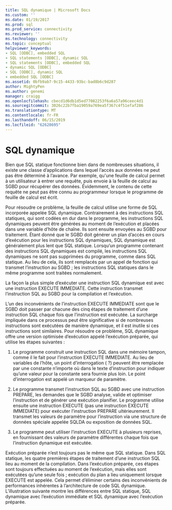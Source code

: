 ```yaml
---
title: SQL dynamique | Microsoft Docs
ms.custom: ''
ms.date: 01/19/2017
ms.prod: sql
ms.prod_service: connectivity
ms.reviewer: ''
ms.technology: connectivity
ms.topic: conceptual
helpviewer_keywords:
- SQL [ODBC], embedded SQL
- SQL statements [ODBC], dynamic SQL
- SQL statements [ODBC], embedded SQL
- dynamic SQL [ODBC]
- SQL [ODBC], dynamic SQL
- embedded SQL [ODBC]
ms.assetid: 0bfb9ab7-9c15-4433-93bc-bad8b6c9d287
author: MightyPen
ms.author: genemi
manager: craigg
ms.openlocfilehash: cbecd1d6db1d5ed77082253f6a6a57a96ceec4d1
ms.sourcegitcommit: 3026c22b7fba19059a769ea5f367c4f51efaf286
ms.translationtype: MT
ms.contentlocale: fr-FR
ms.lasthandoff: 06/15/2019
ms.locfileid: "62628695"
---
```

# <a name="dynamic-sql"></a>SQL dynamique
Bien que SQL statique fonctionne bien dans de nombreuses situations, il existe une classe d’applications dans lequel l’accès aux données ne peut pas être déterminé à l’avance. Par exemple, qu'une feuille de calcul permet à un utilisateur à entrer une requête, puis envoie à la feuille de calcul au SGBD pour récupérer des données. Évidemment, le contenu de cette requête ne peut pas être connu au programmeur lorsque le programme de feuille de calcul est écrit.  
  
 Pour résoudre ce problème, la feuille de calcul utilise une forme de SQL incorporée appelée SQL dynamique. Contrairement à des instructions SQL statiques, qui sont codées en dur dans le programme, les instructions SQL dynamiques peuvent être générées au moment de l’exécution et placées dans une variable d’hôte de chaîne. Ils sont ensuite envoyées au SGBD pour traitement. Étant donné que le SGBD doit générer un plan d’accès en cours d’exécution pour les instructions SQL dynamiques, SQL dynamique est généralement plus lent que SQL statique. Lorsqu’un programme contenant des instructions SQL dynamiques est compilé, les instructions SQL dynamiques ne sont pas supprimées du programme, comme dans SQL statique. Au lieu de cela, ils sont remplacés par un appel de fonction qui transmet l’instruction au SGBD ; les instructions SQL statiques dans le même programme sont traitées normalement.  
  
 La façon la plus simple d’exécuter une instruction SQL dynamique est avec une instruction EXECUTE IMMEDIATE. Cette instruction transmet l’instruction SQL au SGBD pour la compilation et l’exécution.  
  
 L’un des inconvénients de l’instruction EXECUTE IMMEDIATE sont que le SGBD doit passer par chacune des cinq étapes de traitement d’une instruction SQL chaque fois que l’instruction est exécutée. La surcharge impliquée dans ce processus peut être significative si de nombreuses instructions sont exécutées de manière dynamique, et il est inutile si ces instructions sont similaires. Pour résoudre ce problème, SQL dynamique offre une version optimisée d’exécution appelé l’exécution préparée, qui utilise les étapes suivantes :  
  
1.  Le programme construit une instruction SQL dans une mémoire tampon, comme il le fait pour l’instruction EXECUTE IMMEDIATE. Au lieu de variables de l’hôte, un point d’interrogation ( ?) peuvent être remplacée par une constante n’importe où dans le texte d’instruction pour indiquer qu’une valeur pour la constante sera fournie plus loin. Le point d’interrogation est appelé un marqueur de paramètre.  
  
2.  Le programme transmet l’instruction SQL au SGBD avec une instruction PREPARE, les demandes que le SGBD analyse, valide et optimiser l’instruction et de générer une exécution planifier. Le programme utilise ensuite une instruction EXECUTE (pas une instruction EXECUTE IMMEDIATE) pour exécuter l’instruction PREPARE ultérieurement. Il transmet les valeurs de paramètre pour l’instruction via une structure de données spéciale appelée SQLDA ou exposition de données SQL.  
  
3.  Le programme peut utiliser l’instruction EXECUTE à plusieurs reprises, en fournissant des valeurs de paramètre différentes chaque fois que l’instruction dynamique est exécutée.  
  
 Exécution préparée n’est toujours pas le même que SQL statique. Dans SQL statique, les quatre premières étapes de traitement d’une instruction SQL lieu au moment de la compilation. Dans l’exécution préparée, ces étapes sont toujours effectuées au moment de l’exécution, mais elles sont exécutées qu’une seule fois ; exécution du plan a lieu uniquement lorsque EXECUTE est appelée. Cela permet d’éliminer certains des inconvénients de performances inhérentes à l’architecture de code SQL dynamique. L’illustration suivante montre les différences entre SQL statique, SQL dynamique avec l’exécution immédiate et SQL dynamique avec l’exécution préparée.
